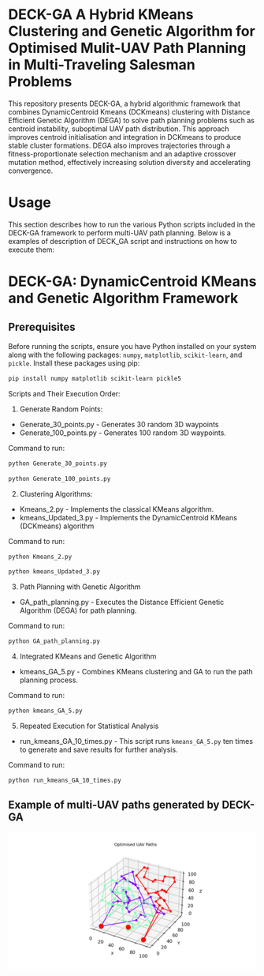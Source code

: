 # DECK-GA A Hybrid KMeans Clustering and Genetic Algorithm for Optimised Mulit-UAV Path Planning in Multi-Traveling Salesman Problems
This repository presents DECK-GA, a hybrid algorithmic framework that combines DynamicCentroid Kmeans (DCKmeans) clustering with Distance Efficient Genetic Algorithm (DEGA) to solve path planning problems such as centroid instability, 
suboptimal UAV path distribution. This approach improves centroid initialisation and integration in DCKmeans to produce stable cluster formations. 
DEGA also improves trajectories  through a fitness-proportionate selection mechanism and an adaptive crossover mutation method, effectively increasing solution diversity and accelerating convergence.
# Usage
This section describes how to run the various Python scripts included in the DECK-GA framework to perform multi-UAV path planning. 
Below is a examples of description of DECK_GA script and instructions on how to execute them:

# DECK-GA: DynamicCentroid KMeans and Genetic Algorithm Framework

## Prerequisites

Before running the scripts, ensure you have Python installed on your system along with the following packages: `numpy`, `matplotlib`, `scikit-learn`, and `pickle`. Install these packages using pip:

```bash
pip install numpy matplotlib scikit-learn pickle5
```

Scripts and Their Execution Order:

1. Generate Random Points:
  - Generate_30_points.py - Generates 30 random 3D waypoints 
  - Generate_100_points.py - Generates 100 random 3D waypoints.

Command to run:

```python
python Generate_30_points.py
```

```python
python Generate_100_points.py
```

2. Clustering Algorithms:
  - Kmeans_2.py - Implements the classical KMeans algorithm.
  - kmeans_Updated_3.py - Implements the DynamicCentroid KMeans (DCKmeans) algorithm

Command to run:
```python
python Kmeans_2.py
```

```python
python kmeans_Updated_3.py
```

3. Path Planning with Genetic Algorithm
  - GA_path_planning.py - Executes the Distance Efficient Genetic Algorithm (DEGA) for path planning.

Command to run:

```python
python GA_path_planning.py
```

4. Integrated KMeans and Genetic Algorithm
  - kmeans_GA_5.py - Combines KMeans clustering and GA to run the path planning process.

Command to run:

```python
python kmeans_GA_5.py
```

5. Repeated Execution for Statistical Analysis
  - run_kmeans_GA_10_times.py - This script runs `kmeans_GA_5.py` ten times to generate and save results for further analysis. 

Command to run:

```python
python run_kmeans_GA_10_times.py
```

## Example of multi-UAV paths generated by DECK-GA
![DECK_GA multi-UAV path for 100 points](https://github.com/dipraj-debnath/DECK-GA/blob/main/img/Figure_DECK-GA_100points.png)
